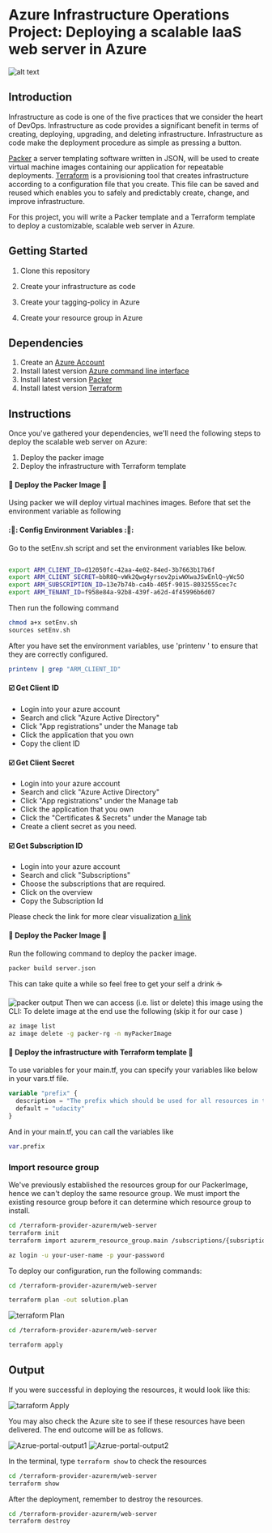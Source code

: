 
# Azure Infrastructure Operations Project: Deploying a scalable IaaS web server in Azure

![alt text](diagram/Architectur-Diagram.png)

## Introduction
Infrastructure as code is one of the five practices that we consider the heart of DevOps. Infrastructure as code provides a significant
benefit in terms of creating, deploying, upgrading, and deleting infrastructure. Infrastructure as code make the deployment procedure as simple
as pressing a button.

[Packer]( https://www.packer.io/docs_) a server templating software written in JSON, will be used to create virtual machine images containing our application for repeatable deployments.
[Terraform](https://www.terraform.io/) is a provisioning tool that creates infrastructure according to a configuration file that you create.
This file can be saved and reused which enables you to safely and predictably create, change, and improve infrastructure.

For this project, you will write a Packer template and a Terraform template to deploy a customizable, scalable web server in Azure.

## Getting Started
1. Clone this repository

2. Create your infrastructure as code

3. Create your tagging-policy in Azure

4. Create your resource group in Azure

## Dependencies
1. Create an [Azure Account](https://portal.azure.com)
2. Install  latest version  [Azure command line interface](https://docs.microsoft.com/en-us/cli/azure/install-azure-cli?view=azure-cli-latest)
3. Install  latest version [Packer](https://www.packer.io/downloads)
4. Install latest version [Terraform](https://www.terraform.io/downloads.html)

## Instructions
Once you've gathered your dependencies, we'll need the following steps to deploy the scalable web server on Azure:
1. Deploy the packer image
2. Deploy the infrastructure with Terraform template

#### :red_circle:  Deploy the Packer Image :red_circle:
Using packer we will deploy  virtual machines images. Before that set the environment variable as following
#### ::pencil::  Config Environment Variables ::pencil::

Go to the setEnv.sh script and set the environment variables like below.

```bash

export ARM_CLIENT_ID=d12050fc-42aa-4e02-84ed-3b7663b17b6f
export ARM_CLIENT_SECRET=bbR8Q~vWk2Qwg4yrsov2piwWXwaJSwEnlQ~yWc5O
export ARM_SUBSCRIPTION_ID=13e7b74b-ca4b-405f-9015-8032555cec7c
export ARM_TENANT_ID=f958e84a-92b8-439f-a62d-4f45996b6d07
```
Then run the following command
```bash
chmod a+x setEnv.sh
sources setEnv.sh
```
After you have set the environment variables, use 'printenv ' to ensure that they are correctly configured.
```bash
printenv | grep "ARM_CLIENT_ID"
```

#### :ballot_box_with_check: Get Client ID

* Login into your azure account
* Search and click "Azure Active Directory"
* Click "App registrations" under the Manage tab
* Click the application that you own
* Copy the client ID


#### :ballot_box_with_check: Get Client Secret

* Login into your azure account
* Search and click "Azure Active Directory"
* Click "App registrations" under the Manage tab
* Click the application that you own
* Click the "Certificates & Secrets" under the Manage tab
* Create a client secret as you need.

#### :ballot_box_with_check: Get Subscription ID

* Login into your azure account
* Search and click "Subscriptions"
* Choose the subscriptions that are required.
* Click on the overview
* Copy the Subscription Id

Please check the link for more clear visualization [a link](https://docs.lacework.com/onboarding/gather-the-required-azure-client-id-tenant-id-and-client-secret)

#### :red_circle:  Deploy the Packer Image :red_circle:  

Run the following command to deploy the packer image.

```bash
packer build server.json
```
This can take quite a while so feel free to get your self a drink :coffee:

![packer output](./images/packerBuild.png)
Then we can access (i.e. list or delete) this image using the CLI:
To delete image at the end use the following (skip it for our case )
```bash
az image list
az image delete -g packer-rg -n myPackerImage
```

#### :red_circle: Deploy the infrastructure with Terraform template :red_circle:
To use variables for your main.tf, you can specify your variables like below in your vars.tf file.

```tf
variable "prefix" {
  description = "The prefix which should be used for all resources in this example"
  default = "udacity"
}

```

And in your main.tf, you can call the variables like

```tf
var.prefix
```

### Import resource group 

We've previously established the resources group for our PackerImage, hence we can't deploy the same resource group.
We must import the existing resource group before it can determine which resource group to install.
```bash
cd /terraform-provider-azurerm/web-server
terraform init
terraform import azurerm_resource_group.main /subscriptions/{subsriptionId}/resourceGroups/{resourceGroupName}
```
```bash
az login -u your-user-name -p your-password
```
To deploy our configuration, run the following commands:
```bash
cd /terraform-provider-azurerm/web-server

terraform plan -out solution.plan
```
![terraform Plan](./images/terraformPlan.png)

```bash
cd /terraform-provider-azurerm/web-server

terraform apply
```
## Output
If you were successful in deploying the resources, it would look like this:

![tarraform Apply ](./images/tarraformApply.png)

You may also check the Azure site to see if these resources have been delivered. The end outcome will be as follows.

![Azrue-portal-output1 ](./images/Azrue-portal-output1.png)
![Azrue-portal-output2 ](./images/Azure-portal-outout2.png)

In the terminal, type `terraform show` to check the resources

```bash
cd /terraform-provider-azurerm/web-server
terraform show
```

After the deployment, remember to destroy the resources.

``` bash
cd /terraform-provider-azurerm/web-server
terraform destroy
```
